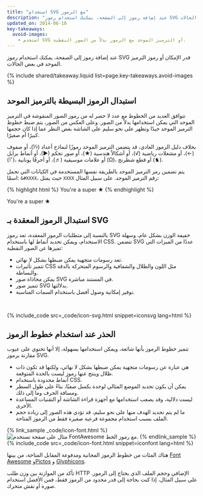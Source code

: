 ```yaml
---
title: "استخدام SVG مع الرموز"
description: "عند إضافة رموز إلى الصفحة، يمكنك استخدام رموز SVG قدر الإمكان أو رموز الترميز الموحد في بعض الحالات."
updated_on: 2014-06-10
key-takeaways:
  avoid-images:
    - استخدم SVG أو الترميز الموحد مع الرموز بدلاً من الصور النقطية.
---
```


<p class="intro">
  عند إضافة رموز إلى الصفحة، يمكنك استخدام رموز SVG قدر الإمكان أو رموز الترميز الموحد في بعض الحالات.
</p>




{% include shared/takeaway.liquid list=page.key-takeaways.avoid-images %}

## استبدال الرموز البسيطة بالترميز الموحد

تتوافق العديد من الخطوط مع عدد لا حصر له من رموز الصور المنقوشة في الترميز الموحد التي يمكن استخدامها بدلاً من الصور.  وعلى العكس من الصور، يتم ضبط خطوط الترميز الموحد جيدًا وتظهر على نحو سليم على الشاشة بغض النظر عما إذا كان حجمها كبيرًا أم صغيرًا.

بخلاف دليل الرموز العادي، قد يتضمن الترميز الموحد رموزًا لنماذج أعداد (&#8528;)، أو صفوف (&#8592;)، أو مشغلات رياضية (&#8730;)، أو أشكالاً هندسية (&#9733;)، أو صور تحكم (&#9654;)، أو أنماط برايل (&#10255;)، أو علامات موسيقية (&#9836;)، أو أحرفًا يونانية (&#937;)، أو قطع شطرنج (&#9822;).

يتم تضمين رمز الترميز الموحد بالطريقة نفسها المستخدمة في الكيانات التي تحمل اسمًا: `&#XXXX`، حيث يمثل `XXXX` رقم الترميز الموحد.  على سبيل المثال:

{% highlight html %}
You're a super &#9733;
{% endhighlight %}

You're a super &#9733;

## استبدال الرموز المعقدة بـ SVG
بالنسبة إلى متطلبات الرموز المعقدة، تعد رموز SVG خفيفة الوزن بشكل عام، وسهلة الاستخدام، ويمكن تحديد أنماط لها باستخدام CSS. تتضمن SVG عددًا من الميزات التي تميزها عن الصور النقطية:

* تعد رسومات متجهية يمكن ضبطها بشكل لا نهائي.
* تتميز تأثيرات CSS مثل اللون والظلال والشفافية والرسوم المتحركة بالدقة والبساطة.
* يمكن محاذاة صور SVG في المستند مباشرة.
* تتميز صور SVG بدلالتها.
* توفير إمكانية وصول أفضل باستخدام السمات المناسبة.

&nbsp;

{% include_code src=_code/icon-svg.html snippet=iconsvg lang=html %}

## الحذر عند استخدام خطوط الرموز

تتميز خطوط الرموز بأنها شائعة، ويمكن استخدامها بسهولة، إلا أنها تحتوي على عيوب مقارنة برموز SVG.

* هي عبارة عن رسومات متجهية يمكن ضبطها بشكل لا نهائي، ولكنها قد تكون ذات ظلال وينتج عنها رموز ليست بالحدة المتوقعة.
* أنماط محدودة باستخدام CSS.
* يمكن أن يكون تحديد الموضع المثالي لوحدة بكسل صعبًا، بناءً على طول السطر ومسافة الحرف وما إلى ذلك.
* ليست دلالية، وقد يصعب استخدامها مع أجهزة قراءة الشاشة أو التقنيات المساعدة الأخرى.
* ما لم يتم تحديد الهدف منها على نحو سليم، قد تؤدي هذه الصور إلى زيادة حجم الملف بسبب استخدام مجموعة فرعية صغيرة فقط من الرموز المتاحة. 


{% link_sample _code/icon-font.html %}
<img src="img/icon-fonts.png" class="center"
srcset="img/icon-fonts.png 1x, img/icon-fonts-2x.png 2x"
alt="مثال على صفحة تستخدم FontAwesome مع رموز الخط.">
{% endlink_sample %}
{% include_code src=_code/icon-font.html snippet=iconfont lang=html %}

هناك المئات من خطوط الرموز المجانية ومدفوعة المقابل المتاحة، من بينها [Font Awesome](http://fortawesome.github.io/Font-Awesome/) و[Pictos](http://pictos.cc/) و [Glyphicons](http://glyphicons.com/).

تأكد من الموازنة بين وزن طلب HTTP الإضافي وحجم الملف الذي يحتاج إلى الرموز.  على سبيل المثال، إذا كنت بحاجة إلى قدر محدود من الرموز فقط، فمن الأفضل استخدام صورة أو نقش متحرك.



